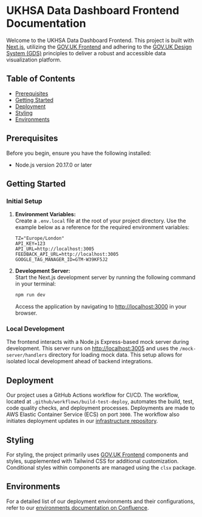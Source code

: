 # UKHSA Data Dashboard Frontend Documentation

Welcome to the UKHSA Data Dashboard Frontend. This project is built with [Next.js](https://nextjs.org/), utilizing the [GOV.UK Frontend](https://frontend.design-system.service.gov.uk/) and adhering to the [GOV.UK Design System (GDS)](https://design-system.service.gov.uk/) principles to deliver a robust and accessible data visualization platform.

## Table of Contents

- [Prerequisites](#prerequisites)
- [Getting Started](#getting-started)
- [Deployment](#deployment)
- [Styling](#styling)
- [Environments](#environments)

## Prerequisites

Before you begin, ensure you have the following installed:

- Node.js version 20.17.0 or later

## Getting Started

### Initial Setup

1. **Environment Variables:**  
   Create a `.env.local` file at the root of your project directory. Use the example below as a reference for the required environment variables:

   ```
   TZ="Europe/London"
   API_KEY=123
   API_URL=http://localhost:3005
   FEEDBACK_API_URL=http://localhost:3005
   GOOGLE_TAG_MANAGER_ID=GTM-W39KF5J2
   ```

2. **Development Server:**  
   Start the Next.js development server by running the following command in your terminal:

   ```bash
   npm run dev
   ```

   Access the application by navigating to [http://localhost:3000](http://localhost:3000) in your browser.

### Local Development

The frontend interacts with a Node.js Express-based mock server during development. This server runs on [http://localhost:3005](http://localhost:3005) and uses the `/mock-server/handlers` directory for loading mock data. This setup allows for isolated local development ahead of backend integrations.

## Deployment

Our project uses a GitHub Actions workflow for CI/CD. The workflow, located at `.github/workflows/build-test-deploy`, automates the build, test, code quality checks, and deployment processes. Deployments are made to AWS Elastic Container Service (ECS) on port `3000`. The workflow also initiates deployment updates in our [infrastructure repository](https://github.com/UKHSA-Internal/data-dashboard-infra/).

## Styling

For styling, the project primarily uses [GOV.UK Frontend](https://frontend.design-system.service.gov.uk/) components and styles, supplemented with Tailwind CSS for additional customization. Conditional styles within components are managed using the `clsx` package.

## Environments

For a detailed list of our deployment environments and their configurations, refer to our [environments documentation on Confluence](https://digitaltools.phe.org.uk/confluence/pages/viewpage.action?spaceKey=DPD&title=Environments).
